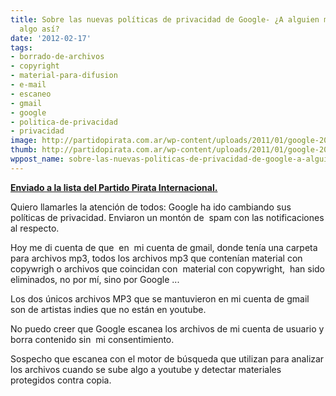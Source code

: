 ```yaml
---
title: Sobre las nuevas políticas de privacidad de Google- ¿A alguien más le pasó
  algo así?
date: '2012-02-17'
tags:
- borrado-de-archivos
- copyright
- material-para-difusion
- e-mail
- escaneo
- gmail
- google
- politica-de-privacidad
- privacidad
image: http://partidopirata.com.ar/wp-content/uploads/2011/01/google-2084.jpg
thumb: http://partidopirata.com.ar/wp-content/uploads/2011/01/google-2084-150x150.jpg
wppost_name: sobre-las-nuevas-politicas-de-privacidad-de-google-a-alguien-mas-le-paso-algo-asi
---
```


<strong><a href="http://lists.pirateweb.net/pipermail/pp.international.general/2012-February/010917.html" target="_blank">Enviado a la lista del Partido Pirata Internacional.</a></strong>

Quiero llamarles la atención de todos:
Google ha ido cambiando sus políticas de privacidad. Enviaron un montón de  spam con las notificaciones al respecto.

Hoy me di cuenta de que  en  mi cuenta de gmail, donde tenía una carpeta para archivos mp3, todos los archivos mp3 que contenían material con copywrigh o archivos que coincidan con  material con copywright,  han sido eliminados, no por mí, sino por Google ...

Los dos únicos archivos MP3 que se mantuvieron en mi cuenta de gmail son de artistas indies que no están en youtube.

No puedo creer que Google escanea los archivos de mi cuenta de usuario y borra contenido sin  mi consentimiento.

Sospecho que escanea con el motor de búsqueda que utilizan para analizar los archivos cuando se sube algo a youtube y detectar materiales protegidos contra copia.
